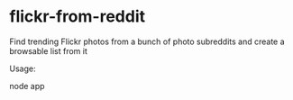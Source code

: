 flickr-from-reddit
==================

Find trending Flickr photos from a bunch of photo subreddits and create a browsable list from it

Usage:

  node app
